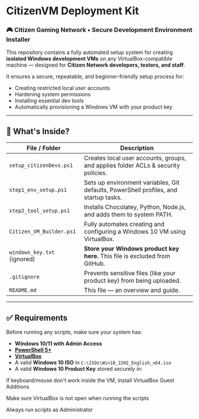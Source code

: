 # CitizenVM Deployment Kit

### 🎮 Citizen Gaming Network • Secure Development Environment Installer

This repository contains a fully automated setup system for creating **isolated Windows development VMs** on any VirtualBox-compatible machine — designed for **Citizen Network developers, testers, and staff**.

It ensures a secure, repeatable, and beginner-friendly setup process for:
- Creating restricted local user accounts
- Hardening system permissions
- Installing essential dev tools
- Automatically provisioning a Windows VM with your product key

---

## 📁 What's Inside?

| File / Folder                | Description |
|-----------------------------|-------------|
| `setup_citizenDevs.ps1`     | Creates local user accounts, groups, and applies folder ACLs & security policies. |
| `step1_env_setup.ps1`       | Sets up environment variables, Git defaults, PowerShell profiles, and startup tasks. |
| `step2_tool_setup.ps1`      | Installs Chocolatey, Python, Node.js, and adds them to system PATH. |
| `Citizen_VM_Builder.ps1`    | Fully automates creating and configuring a Windows 10 VM using VirtualBox. |
| `windows_key.txt` (ignored) | **Store your Windows product key here.** This file is excluded from GitHub. |
| `.gitignore`                | Prevents sensitive files (like your product key) from being uploaded. |
| `README.md`                 | This file — an overview and guide. |

---

## ✅ Requirements

Before running any scripts, make sure your system has:

- **Windows 10/11 with Admin Access**
- [**PowerShell 5+**](https://docs.microsoft.com/en-us/powershell/)
- [**VirtualBox**](https://www.virtualbox.org/wiki/Downloads)
- A valid **Windows 10 ISO** in `C:\ISOs\Win10_22H2_English_x64.iso`
- A valid **Windows 10 Product Key** stored securely in:


If keyboard/mouse don't work inside the VM, install VirtualBox Guest Additions

Make sure VirtualBox is not open when running the scripts

Always run scripts as Administrator
